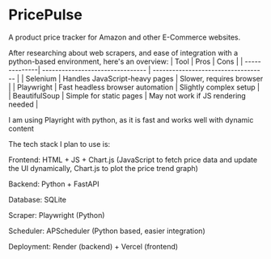 # PricePulse
A product price tracker for Amazon and other E-Commerce websites.

After researching about web scrapers, and ease of integration with a python-based environment, here's an overview:
| Tool          | Pros                             | Cons                                |
| --------------| -------------------------------- | ----------------------------------- |
| Selenium      | Handles JavaScript-heavy pages   | Slower, requires browser            |
| Playwright    | Fast headless browser automation | Slightly complex setup              |
| BeautifulSoup | Simple for static pages          | May not work if JS rendering needed |

I am using Playright with python, as it is fast and works well with dynamic content

The tech stack I plan to use is:

  Frontend: HTML + JS + Chart.js (JavaScript to fetch price data and update the UI dynamically, Chart.js to plot the price trend graph)
  
  Backend: Python + FastAPI
  
  Database: SQLite
  
  Scraper: Playwright (Python)
  
  Scheduler: APScheduler (Python based, easier integration)
  
  Deployment: Render (backend) + Vercel (frontend)
